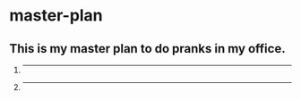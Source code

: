 # master-plan

## This is my master plan to do pranks in my office.

1. ******************
2. ******************
